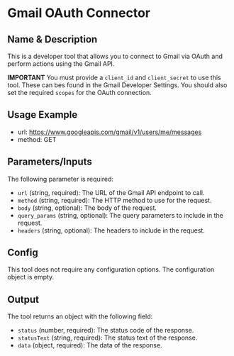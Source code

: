 # Gmail OAuth Connector

## Name & Description
This is a developer tool that allows you to connect to Gmail via OAuth and perform actions using the Gmail API.

**IMPORTANT**
You must provide a `client_id` and `client_secret` to use this tool.
These can bes found in the Gmail Developer Settings.
You should also set the required `scopes` for the OAuth connection.

## Usage Example
* url: https://www.googleapis.com/gmail/v1/users/me/messages
* method: GET

## Parameters/Inputs
The following parameter is required:
- `url` (string, required): The URL of the Gmail API endpoint to call.
- `method` (string, required): The HTTP method to use for the request.
- `body` (string, optional): The body of the request.
- `query_params` (string, optional): The query parameters to include in the request.
- `headers` (string, optional): The headers to include in the request.

## Config
This tool does not require any configuration options. The configuration object is empty.

## Output
The tool returns an object with the following field:
- `status` (number, required): The status code of the response.
- `statusText` (string, required): The status text of the response.
- `data` (object, required): The data of the response.
